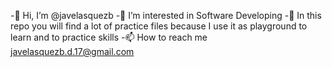 -👋 Hi, I’m @javelasquezb 
-👀 I’m interested in Software Developing
-🌱 In this repo you will find a lot of practice files because I use it as playground to learn and to practice skills
-📫 How to reach me javelasquezb.d.17@gmail.com
